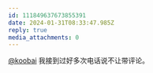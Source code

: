 ```yaml
---
id: 111849637673855391
date: 2024-01-31T08:33:47.985Z
reply: true
media_attachments: 0
---
```


[@koobai](https://mastodon.social/@koobai) 我接到过好多次电话说不让带评论。

